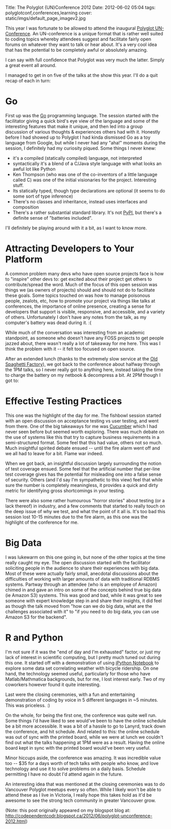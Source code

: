 Title: The Polyglot {UN}Conference 2012
Date: 2012-06-02 05:04
tags: polyglotconf,conferences,learning
cover: static/imgs/default_page_imagev2.jpg

This year I was fortunate to be allowed to attend the inaugural [Polyglot UN-Conference](http://www.polyglotconf.com/).
An UN-conference is a unique format that is rather well suited to coding topics whereby attendees suggest and facilitate
fairly open forums on whatever they want to talk or hear about.  It's a very cool idea that has the potential to be
completely awful or absolutely amazing.

I can say with full confidence that Polyglot was very much the latter.  Simply a great event all around.

I managed to get in on five of the talks at the show this year.  I'll do a quit recap of each in turn:

# Go

First up was the [Go](http://www.golang.com/) programming language.  The session started with the facilitator giving a
quick bird's eye view of the language and some of the interesting features that make it unique, and then led into a
group discussion of various thoughts & experiences others had with it.  Honestly before I had showed up to Polyglot I
had kinda dismissed Go as a toy language from Google, but while I never had any "aha!" moments during the session, I
definitely had my curiosity piqued.  Some things I never knew:

<!-- markdownlint-disable MD013 -->

* it's a compiled (statically compiled) language, not interpreted
* syntactically it's a blend of a C/Java style language with what looks an awful lot like Python
* Ken Thompson (who was one of the co-inventors of a little language called C) was one of the initial visionaries for the project.  Interesting stuff.
* Its statically typed, though type declarations are optional (it seems to do some sort of type inference)
* There's no classes and inheritance, instead uses interfaces and composition
* There's a rather substantial standard library.  It's not [PyPI](https://pypi.python.org/pypi), but there's a definite sense of "batteries included".

<!-- markdownlint-enable MD013 -->

I'll definitely be playing around with it a bit, as I want to know more.

# Attracting Developers to Your Platform

A common problem many devs who have open source projects face is how to "inspire" other devs to:
get excited about their project
get others to contribute/spread the word.
Much of the focus of this open session was things we (as owners of projects) should and should not do to facilitate
these goals.  Some topics touched on was how to manage poisonous people, zealots, etc, how to promote your project via
things like talks at conferences, the importance of online presence, creating a sense for developers that support is
visible, responsive, and accessible, and a variety of others.  Unfortunately I don't have any notes from the talk, as
my computer's battery was dead during it. :(

While much of the conversation was interesting from an academic standpoint, as someone who doesn't have any FOSS
projects to get people jazzed about, there wasn't really a lot of takeaway for me here.  This was I think the problem
with it -- it felt too focused on open source.

After an extended lunch (thanks to the extremely slow service at the [Old Spaghetti Factory](http://www.osf.com/)), we
got back to the conference about halfway through the 1PM talks, so I never really got to anything here, instead taking
the time to charge the battery on my netbook & decompress a bit.  At 2PM though I got to:

# Effective Testing Practices

This one was the highlight of the day for me.  The fishbowl session started with an open discussion on acceptance
testing vs user testing, and went from there.  One of the big takeaways for me was [Cucumber](http://cukes.info/) which
I had never seen before but seemed worth exploring.  There was much debate on the use of systems like this that try to
capture business requirements in a semi-structured format.  Some feel that this had value, others not so much.  Much
insightful spirited debate ensued -- until the fire alarm went off and we all had to leave for a bit.  Flame war indeed.

When we got back, an insightful discussion largely surrounding the notion of test coverage ensued.  Some feel that the
artificial number that per-line test coverage gives has the potential for misleading one into a false sense of security.
Others (and I'd say I'm sympathetic to this view) feel that while sure the number is completely meaningless, it provides
a quick and dirty metric for identifying gross shortcomings in your testing.

There were also some rather humourous "horror stories" about testing (or a lack thereof) in industry, and a few comments
that started to really touch on the deep issue of why we test, and what the point of it all is.  It's too bad this
session lost 10-15 minutes due to the fire alarm, as this one was the highlight of the conference for me.

# Big Data

I was lukewarm on this one going in, but none of the other topics at the time really caught my eye.  The open discussion
started with the facilitator soliciting people in the audience to share their experiences with big data.  Most of these
were actually fairly small, anecdotal discussions about the difficulties of working with larger amounts of data with
traditional RDBMS systems.  Partway through an attendee (who is an employee of Amazon) chimed in and gave an intro on
some of the concepts behind true big data (ie Amazon S3) systems.  This was good and bad, while it was great to see
someone with expert knowledge step in and share their insights, it did feel as though the talk moved from "how can we do
big data, what are the challenges associated with it" to "if you need to do big data, you can use Amazon S3 for the backend".

# R and Python

I'm not sure if it was the "end of day and I'm exhausted" factor, or just my lack of interest in scientific computing,
but I pretty much tuned out during this one.  It started off with a demonstration of using
[iPython Notebook](http://ipython.org/) to explore some data set correlating weather with bicycle ridership.  On one
hand, the technology seemed useful, particularly for those who have Matlab/Mathmatica backgrounds, but for me, I lost
interest early.  Two of my coworkers however found it quite interesting.

Last were the closing ceremonies, with a fun and entertaining demonstration of coding by voice in 5 different languages
in ~5 minutes.  This was priceless. :)

On the whole, for being the first one, the conference was quite well run.  Some things I'd have liked to see would've
been to have the online schedule be a bit more accessible.  It was a bit of a hassle to go to Lanyrd, track down the
conference, and hit schedule.  And related to this: the online schedule was out of sync with the printed board, while
we were at lunch we couldn't find out what the talks happening at 1PM were as a result.  Having the online board kept
in sync with the printed board would've been very useful.

Minor hiccups aside, the conference was amazing.  It was incredible value too -- $35 for a days worth of tech talks
with people who know, and love technology and use it to solve problems on a daily basis.  Schedule permitting I have no
doubt I'd attend again in the future.

An interesting idea that was mentioned at the closing ceremonies was to do Vancouver Polyglot meetups every so often.
While I likely won't be able to attend these as I live in Victoria, I really hope this takes hold as it'd be awesome to
see the strong tech community in greater Vancouver grow.

(Note: this post originally appeared on my blogspot blog at: <http://codependentcodr.blogspot.ca/2012/06/polyglot-unconference-2012.html>)
